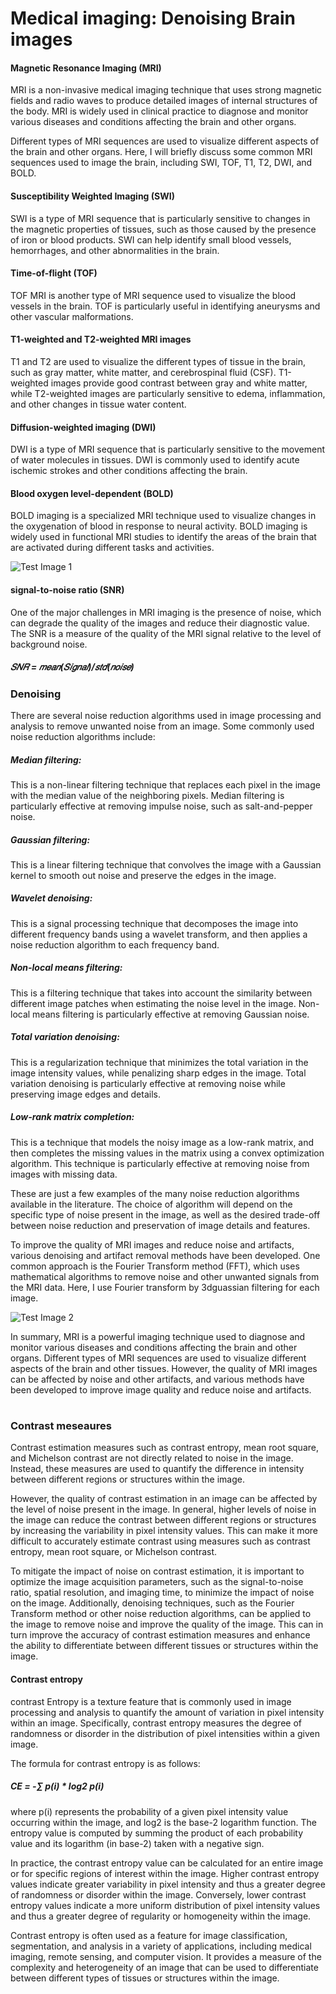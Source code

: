 # Medical imaging: Denoising Brain images

#### Magnetic Resonance Imaging (MRI) 
MRI is a non-invasive medical imaging technique that uses strong magnetic fields and radio waves to produce detailed images of internal structures of the body. MRI is widely used in clinical practice to diagnose and monitor various diseases and conditions affecting the brain and other organs.

Different types of MRI sequences are used to visualize different aspects of the brain and other organs. Here, I will briefly discuss some common MRI sequences used to image the brain, including SWI, TOF, T1, T2, DWI, and BOLD.

#### Susceptibility Weighted Imaging (SWI) 
SWI is a type of MRI sequence that is particularly sensitive to changes in the magnetic properties of tissues, such as those caused by the presence of iron or blood products. SWI can help identify small blood vessels, hemorrhages, and other abnormalities in the brain.

#### Time-of-flight (TOF) 
TOF MRI is another type of MRI sequence used to visualize the blood vessels in the brain. TOF is particularly useful in identifying aneurysms and other vascular malformations.

#### T1-weighted and T2-weighted MRI images
T1 and T2 are used to visualize the different types of tissue in the brain, such as gray matter, white matter, and cerebrospinal fluid (CSF). T1-weighted images provide good contrast between gray and white matter, while T2-weighted images are particularly sensitive to edema, inflammation, and other changes in tissue water content.

#### Diffusion-weighted imaging (DWI) 
DWI is a type of MRI sequence that is particularly sensitive to the movement of water molecules in tissues. DWI is commonly used to identify acute ischemic strokes and other conditions affecting the brain.

#### Blood oxygen level-dependent (BOLD)
BOLD imaging is a specialized MRI technique used to visualize changes in the oxygenation of blood in response to neural activity. BOLD imaging is widely used in functional MRI studies to identify the areas of the brain that are activated during different tasks and activities.


![Test Image 1](1.png)

#### signal-to-noise ratio (SNR)
One of the major challenges in MRI imaging is the presence of noise, which can degrade the quality of the images and reduce their diagnostic value. The SNR is a measure of the quality of the MRI signal relative to the level of background noise.
 
##### 𝑆𝑁𝑅 = 𝑚𝑒𝑎𝑛(𝑆𝑖𝑔𝑛𝑎𝑙)/𝑠𝑡𝑑(𝑛𝑜𝑖𝑠𝑒)

### Denoising
There are several noise reduction algorithms used in image processing and analysis to remove unwanted noise from an image. Some commonly used noise reduction algorithms include:

##### Median filtering:
This is a non-linear filtering technique that replaces each pixel in the image with the median value of the neighboring pixels. Median filtering is particularly effective at removing impulse noise, such as salt-and-pepper noise.

##### Gaussian filtering: 
This is a linear filtering technique that convolves the image with a Gaussian kernel to smooth out noise and preserve the edges in the image.

##### Wavelet denoising: 
This is a signal processing technique that decomposes the image into different frequency bands using a wavelet transform, and then applies a noise reduction algorithm to each frequency band.

##### Non-local means filtering: 
This is a filtering technique that takes into account the similarity between different image patches when estimating the noise level in the image. Non-local means filtering is particularly effective at removing Gaussian noise.

##### Total variation denoising: 
This is a regularization technique that minimizes the total variation in the image intensity values, while penalizing sharp edges in the image. Total variation denoising is particularly effective at removing noise while preserving image edges and details.

##### Low-rank matrix completion: 
This is a technique that models the noisy image as a low-rank matrix, and then completes the missing values in the matrix using a convex optimization algorithm. This technique is particularly effective at removing noise from images with missing data.

These are just a few examples of the many noise reduction algorithms available in the literature. The choice of algorithm will depend on the specific type of noise present in the image, as well as the desired trade-off between noise reduction and preservation of image details and features.


To improve the quality of MRI images and reduce noise and artifacts, various denoising and artifact removal methods have been developed. One common approach is the Fourier Transform method (FFT), which uses mathematical algorithms to remove noise and other unwanted signals from the MRI data.
Here, I use Fourier transform by 3dguassian filtering for each image. 

![Test Image 2](75.png)


In summary, MRI is a powerful imaging technique used to diagnose and monitor various diseases and conditions affecting the brain and other organs. Different types of MRI sequences are used to visualize different aspects of the brain and other tissues. However, the quality of MRI images can be affected by noise and other artifacts, and various methods have been developed to improve image quality and reduce noise and artifacts.


#

### Contrast meseaures

Contrast estimation measures such as contrast entropy, mean root square, and Michelson contrast are not directly related to noise in the image. Instead, these measures are used to quantify the difference in intensity between different regions or structures within the image.

However, the quality of contrast estimation in an image can be affected by the level of noise present in the image. In general, higher levels of noise in the image can reduce the contrast between different regions or structures by increasing the variability in pixel intensity values. This can make it more difficult to accurately estimate contrast using measures such as contrast entropy, mean root square, or Michelson contrast.

To mitigate the impact of noise on contrast estimation, it is important to optimize the image acquisition parameters, such as the signal-to-noise ratio, spatial resolution, and imaging time, to minimize the impact of noise on the image. Additionally, denoising techniques, such as the Fourier Transform method or other noise reduction algorithms, can be applied to the image to remove noise and improve the quality of the image. This can in turn improve the accuracy of contrast estimation measures and enhance the ability to differentiate between different tissues or structures within the image.


#### Contrast entropy 
contrast Entropy is a texture feature that is commonly used in image processing and analysis to quantify the amount of variation in pixel intensity within an image. Specifically, contrast entropy measures the degree of randomness or disorder in the distribution of pixel intensities within a given image.

The formula for contrast entropy is as follows:
##### CE = -∑ p(i) * log2 p(i)

where p(i) represents the probability of a given pixel intensity value occurring within the image, and log2 is the base-2 logarithm function. The entropy value is computed by summing the product of each probability value and its logarithm (in base-2) taken with a negative sign.

In practice, the contrast entropy value can be calculated for an entire image or for specific regions of interest within the image. Higher contrast entropy values indicate greater variability in pixel intensity and thus a greater degree of randomness or disorder within the image. Conversely, lower contrast entropy values indicate a more uniform distribution of pixel intensity values and thus a greater degree of regularity or homogeneity within the image.

Contrast entropy is often used as a feature for image classification, segmentation, and analysis in a variety of applications, including medical imaging, remote sensing, and computer vision. It provides a measure of the complexity and heterogeneity of an image that can be used to differentiate between different types of tissues or structures within the image.





